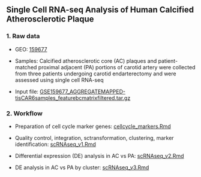 ## Single Cell RNA-seq Analysis of Human Calcified Atherosclerotic Plaque 

### 1. Raw data 

- GEO: [159677](https://www.ncbi.nlm.nih.gov/geo/query/acc.cgi?acc=GSE159677)

- Samples: Calcified atherosclerotic core (AC) plaques and patient-matched proximal adjacent (PA) portions of carotid artery were collected from three patients undergoing carotid endarterectomy and were assessed using single cell RNA-seq

- Input file: [GSE159677_AGGREGATEMAPPED-tisCAR6samples_featurebcmatrixfiltered.tar.gz](https://www.ncbi.nlm.nih.gov/geo/download/?acc=GSE159677&format=file&file=GSE159677%5FAGGREGATEMAPPED%2DtisCAR6samples%5Ffeaturebcmatrixfiltered%2Etar%2Egz)


### 2. Workflow 

- Preparation of cell cycle marker genes: [cellcycle_markers.Rmd](https://github.com/Mira0507/scRNAseq_calcifiedAC/blob/master/cellcycle_markers.Rmd)

- Quality control, integration, sctransformation, clustering, marker identification: [scRNAseq_v1.Rmd](https://github.com/Mira0507/scRNAseq_calcifiedAC/blob/master/scRNAseq_v1.Rmd)

- Differential expression (DE) analysis in AC vs PA: [scRNAseq_v2.Rmd](https://github.com/Mira0507/scRNAseq_calcifiedAC/blob/master/scRNAseq_v2.Rmd)

- DE analysis in AC vs PA by cluster: [scRNAseq_v3.Rmd](https://github.com/Mira0507/scRNAseq_calcifiedAC/blob/master/scRNAseq_v3.Rmd)



